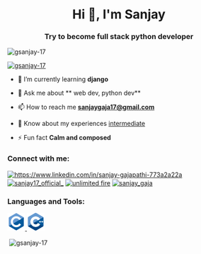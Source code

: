 <h1 align="center">Hi 👋, I'm Sanjay</h1>
<h3 align="center">Try to become full stack python developer </h3>

<p align="left"> <img src="https://komarev.com/ghpvc/?username=gsanjay-17&label=Profile%20views&color=0e75b6&style=flat" alt="gsanjay-17" /> </p>

<p align="left"> <a href="https://github.com/ryo-ma/github-profile-trophy"><img src="https://github-profile-trophy.vercel.app/?username=gsanjay-17" alt="gsanjay-17" /></a> </p>

- 🌱 I’m currently learning **django**

- 💬 Ask me about ** web dev, python dev**

- 📫 How to reach me **sanjaygaja17@gmail.com**

- 📄 Know about my experiences [intermediate](intermediate)

- ⚡ Fun fact **Calm and composed**

<h3 align="left">Connect with me:</h3>
<p align="left">
<a href="https://linkedin.com/in/https://www.linkedin.com/in/sanjay-gajapathi-773a2a22a" target="blank"><img align="center" src="https://raw.githubusercontent.com/rahuldkjain/github-profile-readme-generator/master/src/images/icons/Social/linked-in-alt.svg" alt="https://www.linkedin.com/in/sanjay-gajapathi-773a2a22a" height="30" width="40" /></a>
<a href="https://instagram.com/sanjay17_official_" target="blank"><img align="center" src="https://raw.githubusercontent.com/rahuldkjain/github-profile-readme-generator/master/src/images/icons/Social/instagram.svg" alt="sanjay17_official_" height="30" width="40" /></a>
<a href="https://www.codechef.com/users/unlimited fire" target="blank"><img align="center" src="https://cdn.jsdelivr.net/npm/simple-icons@3.1.0/icons/codechef.svg" alt="unlimited fire" height="30" width="40" /></a>
<a href="https://www.leetcode.com/sanjay_gaja" target="blank"><img align="center" src="https://raw.githubusercontent.com/rahuldkjain/github-profile-readme-generator/master/src/images/icons/Social/leet-code.svg" alt="sanjay_gaja" height="30" width="40" /></a>
</p>

<h3 align="left">Languages and Tools:</h3>
<p align="left"> <a href="https://www.cprogramming.com/" target="_blank" rel="noreferrer"> <img src="https://raw.githubusercontent.com/devicons/devicon/master/icons/c/c-original.svg" alt="c" width="40" height="40"/> </a> <a href="https://www.w3schools.com/cpp/" target="_blank" rel="noreferrer"> <img src="https://raw.githubusercontent.com/devicons/devicon/master/icons/cplusplus/cplusplus-original.svg" alt="cplusplus" width="40" height="40"/> </a> </p>

<p>&nbsp;<img align="center" src="https://github-readme-stats.vercel.app/api?username=gsanjay-17&show_icons=true&locale=en" alt="gsanjay-17" /></p>
